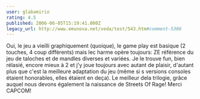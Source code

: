 ```yaml
---
user: glabamirio
rating: 4.5
published: 2006-06-05T15:19:41.000Z
legacy_url: http://www.emunova.net/veda/test/543.htm#comment-5306
---
```

Oui, le jeu a vieilli graphiquement (quoique), le game play est basique (2 touches, 4 coup diffèrents) mais lec harme opère toujours: ZE référence du jeu de taloches et de mandles diverses et variées.
Je le trouve fun, bien rélasié, encore mieux à 2 et j'y joue toujours avec autant de plaisir, d'autant plus que c'est la meilleure adaptation du jeu (même si s versions consoles étaient honorables, elles étaient en deça).
Le meilleur dela trilogie, grâce auquel nous devons également la naissance de Streets Of Rage!
Merci CAPCOM!